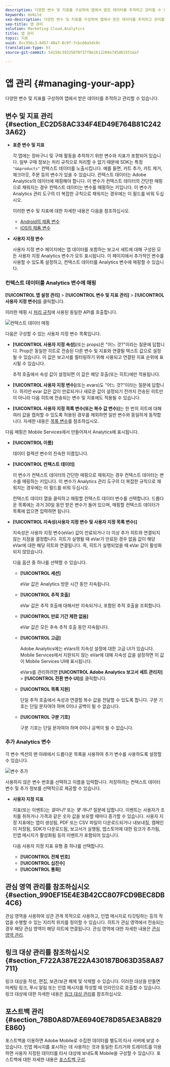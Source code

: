 ```yaml
---
description: 다양한 변수 및 지표를 구성하여 앱에서 받은 데이터를 추적하고 관리할 수 있습니다.
keywords: mobile
seo-description: 다양한 변수 및 지표를 구성하여 앱에서 받은 데이터를 추적하고 관리할 수 있습니다.
seo-title: 앱 관리
solution: Marketing Cloud,Analytics
title: 앱 관리
topic: 지표
uuid: 0cc356c3-8457-40a7-8c97-7cbc68a5dc0c
translation-type: ht
source-git-commit: 54150c39325070f37f8e1612204a745d81551ea7

---
```



# 앱 관리 {#managing-your-app}

다양한 변수 및 지표를 구성하여 앱에서 받은 데이터를 추적하고 관리할 수 있습니다.

## 변수 및 지표 관리 {#section_EC2D58AC334F4ED49E764B81C2423A62}

* **표준 변수 및 지표**

   각 앱에는 장바구니 및 구매 활동을 추적하기 위한 변수와 지표가 포함되어 있습니다. 일부 구매 정보는 처리 규칙으로 처리할 수 없기 때문에 SDK는 특정 `"&&products"` 컨텍스트 데이터를 노출시킵니다. 예를 들면, 카트 추가, 카트 제거, 체크아웃, 주문 등의 변수가 있을 수 있습니다. 컨텍스트 데이터는 Adobe Analytics의 데이터에 매핑해야 합니다. 이 변수가 컨텍스트 데이터의 간단한 매핑으로 채워지는 경우 컨텍스트 데이터는 변수를 매핑하는 키입니다. 이 변수가 Analytics 관리 도구의 더 복잡한 규칙으로 채워지는 경우에는 이 필드를 비워 두십시오.

   이러한 변수 및 지표에 대한 자세한 내용은 다음을 참조하십시오.

   * [Android의 제품 변수](/help/android/analytics-main/products/products.md)
   * [iOS의 제품 변수](/help/ios/analytics-main/products/products.md)

* **사용자 지정 변수**

   사용자 지정 변수 페이지에는 앱 데이터를 포함하는 보고서 세트에 대해 구성된 모든 사용자 지정 Analytics 변수가 모두 표시됩니다. 이 페이지에서 추가적인 변수를 사용할 수 있도록 설정하고, 컨텍스트 데이터를 Analytics 변수에 매핑할 수 있습니다.

### 컨텍스트 데이터를 Analytics 변수에 매핑

**[!UICONTROL 앱 설정 관리]** &gt; **[!UICONTROL 변수 및 지표 관리]** &gt; **[!UICONTROL 사용자 지정 변수]**&#x200B;를 클릭합니다.

이러한 매핑 시 [처리 규칙](https://docs.adobe.com/content/help/ko-KR/analytics/admin/admin-tools/processing-rules/processing-rules.html)에 사용된 동일한 API를 호출합니다.

![컨텍스트 데이터 매핑](assets/custom_data_content.png)

다음은 구성할 수 있는 사용자 지정 변수 목록입니다.

* **[!UICONTROL 사용자 지정 속성]**(또는 props)은 "어느 것?"이라는 질문에 답합니다. Prop은 동일한 히트로 전송된 다른 변수 및 지표와 연결될 텍스트 값으로 설정될 수 있습니다. 이 값은 보고서를 필터링하기 위해 사용되고 연결된 지표 순위에 표시될 수 있습니다.

   추적 호출에서 속성 값이 설정되면 이 값은 해당 호출(또는 히트)에만 적용됩니다.

* **[!UICONTROL 사용자 지정 변수]**(또는 evars)도 "어느 것?"이라는 질문에 답합니다. 하지만 evar 값은 값이 만료되거나 새로운 값이 설정되기 전까지 전송된 히트만이 아니라 다음 히트에 전송되는 변수 및 지표에도 적용될 수 있습니다.
* **[!UICONTROL 사용자 지정 목록 변수(또는 복수 값 변수)]**&#x200B;는 한 번의 히트에 대해 여러 값을 캡처할 수 있도록 허용된 경우를 제외하면 일반 변수와 동일하게 동작합니다. 자세한 내용은 [목록 변수](https://docs.adobe.com/content/help/ko-KR/analytics/implementation/javascript-implementation/variables-analytics-reporting/page-variables.html)를 참조하십시오.

다음 매핑은 Mobile Services에서 만들어져서 Analytics에 표시됩니다.

* **[!UICONTROL 이름]**

   데이터 컬렉션 변수의 친숙한 이름입니다.

* **[!UICONTROL 컨텍스트 데이터]**

   이 변수가 컨텍스트 데이터의 간단한 매핑으로 채워지는 경우 컨텍스트 데이터는 변수를 매핑하는 키입니다. 이 변수가 Analytics 관리 도구의 더 복잡한 규칙으로 채워지는 경우에는 이 필드를 비워 두십시오.

   컨텍스트 데이터 열을 클릭하고 매핑할 컨텍스트 데이터 변수를 선택합니다. 드롭다운 목록에는 과거 30일 동안 받은 변수가 들어 있으며, 매핑할 컨텍스트 데이터가 목록에 없으면 입력하면 됩니다.

* **[!UICONTROL 지속성(사용자 지정 변수 및 사용자 지정 목록 변수)]**

   지속성은 사용자 지정 변수(eVar) 값이 만료되거나 더 이상 추가 히트와 연결되지 않는 지점을 결정합니다. 히트가 실행될 때 eVar가 만료된 경우 없음 값이 해당 eVar에 대한 해당 히트와 연결됩니다. 즉, 히트가 실행되었을 때 eVar 값이 활성화되지 않았습니다.

   다음 옵션 중 하나를 선택할 수 있습니다.

   * **[!UICONTROL 세션]**

      eVar 값은 Analytics 방문 시간 동안 지속됩니다.

   * **[!UICONTROL 추적 호출]**

      eVar 값은 추적 호출에 대해서만 지속되거나, 포함된 추적 호출을 조회합니다.

   * **[!UICONTROL 만료 기간 제한 없음]**

      eVar 값은 모든 후속 추적 호출 동안 지속됩니다.
   * **[!UICONTROL 고급]**

      Adobe Analytics에는 eVars의 지속성 설정에 대한 고급 UI가 있습니다. Mobile Services에서 지원되지 않는 eVar에 대해 지속성 값을 설정하면 이 값이 Mobile Services UI에 표시됩니다.

      eVars를 관리하려면 **[!UICONTROL Adobe Analytics 보고서 세트 관리자]** &gt; **[!UICONTROL 전환 변수 UI]**&#x200B;를 클릭합니다.

   * **[!UICONTROL 목록 지원]**

      단일 추적 호출에서 속성과 연결할 복수 값을 전달할 수 있도록 합니다. 구분 기호는 단일 문자여야 하며 0이나 공백이 될 수 없습니다.

   * **[!UICONTROL 구분 기호]**

      구분 기호는 단일 문자여야 하며 0이나 공백이 될 수 없습니다.

### 추가 Analytics 변수

각 변수 섹션의 맨 아래에서 드롭다운 목록을 사용하여 추가 변수를 사용하도록 설정할 수 있습니다.

![변수 추가](assets/add_variable.png)

사용하지 않은 변수 번호를 선택하고 이름을 입력합니다. 저장하려는 컨텍스트 데이터 변수 및 추가 정보를 선택적으로 제공할 수 있습니다.

* **사용자 지정 지표**

   지표(또는 이벤트)는 *얼마나?* 또는 *몇 개나?* 질문에 답합니다. 이벤트는 사용자가 조치를 취하거나 가격과 같은 숫자 값을 보유할 때마다 증가할 수 있습니다. 사용자 지정 지표에는 앱이 생성됨, PDF 또는 CSV 파일이 다운로드되거나 내보내짐, 캠페인이 저장됨, SDK가 다운로드됨, 보고서가 실행됨, 앱스토어에 대한 링크가 추가됨, 인앱 메시지가 활성화됨 등의 이벤트가 포함되어 있습니다.

   다음 사용자 지정 지표 유형 중 하나를 선택합니다.

   * **[!UICONTROL 전체 번호]**
   * **[!UICONTROL 십진수]**
   * **[!UICONTROL 통화]**

## 관심 영역 관리를 참조하십시오 {#section_990EF15E4E3B42CC807FCD9BEC8DB4C6}

관심 영역을 사용하여 상관 관계 목적으로 사용하고, 인앱 메시지로 타깃팅하는 등의 작업을 수행할 수 있는 지리적 위치를 정의할 수 있습니다. 히트가 관심 영역에서 전송되는 경우 해당 관심 영역이 해당 히트에 연결됩니다. 관심 영역에 대한 자세한 내용은 [관심 영역 관리](/help/using/location/t-manage-points.md).

## 링크 대상 관리를 참조하십시오 {#section_F722A387E22A430187B063D358A87711}

링크 대상을 작성, 편집, 보관/보관 해제 및 삭제할 수 있습니다. 이러한 대상을 만들면 마케팅 링크, 푸시 알림 또는 인앱 메시지를 작성할 때 인라인으로 호출할 수 있습니다. 링크 대상에 대한 자세한 내용은 [링크 대상 관리](/help/using/acquisition-main/c-manage-link-destinations/t-archive-unarchive-link-destinations.md)를 참조하십시오.

## 포스트백 관리 {#section_78B0A8D7AE6940E78D85AE3AB829E860}

포스트백을 이용하면 Adobe Mobile로 수집한 데이터를 별도의 타사 서버에 보낼 수 있습니다. 인앱 메시지를 표시하는 데 사용하는 것과 동일한 트리거와 트레이트를 이용하면 사용자 지정된 데이터를 타사 대상에 보내도록 Mobile을 구성할 수 있습니다. 포스트백에 대한 자세한 내용은 [포스트백 구성](/help/using/c-manage-app-settings/c-mob-confg-app/signals.md).
